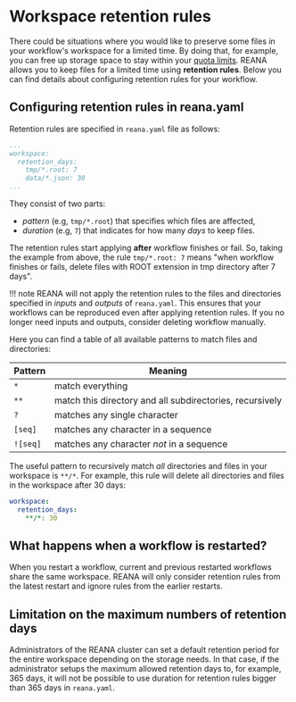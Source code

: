 # Workspace retention rules

There could be situations where you would like to preserve some files in your workflow's workspace for a limited time.
By doing that, for example, you can free up storage space to stay within your [quota limits](/advanced-usage/user-quotas).
REANA allows you to keep files for a limited time using **retention rules**.
Below you can find details about configuring retention rules for your workflow.

## Configuring retention rules in reana.yaml

Retention rules are specified in `reana.yaml` file as follows:

```yaml
...
workspace:
  retention_days:
    tmp/*.root: 7
    data/*.json: 30
...
```

They consist of two parts:

- *pattern* (e.g, `tmp/*.root`) that specifies which files are affected,
- *duration* (e.g, `7`) that indicates for how many *days* to keep files.

The retention rules start applying **after** workflow finishes or fail.
So, taking the example from above, the rule `tmp/*.root: 7` means "when workflow finishes or fails, delete files with ROOT extension in tmp directory after 7 days".

!!! note
    REANA will not apply the retention rules to the files and directories specified in *inputs* and *outputs* of `reana.yaml`. 
    This ensures that your workflows can be reproduced even after applying retention rules.
    If you no longer need inputs and outputs, consider deleting workflow manually.

Here you can find a table of all available patterns to match files and directories:

| Pattern   | Meaning                                                  |     
| --------- | -------------------------------------------------------- | 
| `*`       | match everything                                         |  
| `**`      | match this directory and all subdirectories, recursively |
| `?`       | matches any single character                             |
| `[seq]`   | matches any character in a sequence                      |
| `![seq]`  | matches any character *not* in a sequence                |

The useful pattern to recursively match *all* directories and files in your workspace is `**/*`.
For example, this rule will delete all directories and files in the workspace after 30 days:

```yaml
workspace:
  retention_days:
    **/*: 30
```

## What happens when a workflow is restarted?

When you restart a workflow, current and previous restarted workflows share the same workspace.
REANA will only consider retention rules from the latest restart and ignore rules from the earlier restarts.

## Limitation on the maximum numbers of retention days

Administrators of the REANA cluster can set a default retention period for the entire workspace depending on the storage needs.
In that case, if the administrator setups the maximum allowed retention days to, for example, 365 days,
it will not be possible to use duration for retention rules bigger than 365 days in `reana.yaml`.


